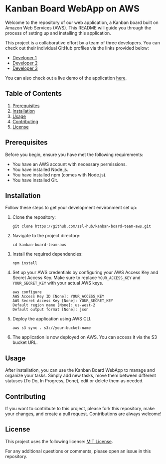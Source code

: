 # Kanban Board WebApp on AWS

Welcome to the repository of our web application, a Kanban board built on Amazon Web Services (AWS). This README will guide you through the process of setting up and installing this application.

This project is a collaborative effort by a team of three developers. You can check out their individual GitHub profiles via the links provided below:

- [Developer 1](https://github.com/developer1)
- [Developer 2](https://github.com/developer2)
- [Developer 3](https://github.com/developer3)

You can also check out a live demo of the application [here](https://awsomekanban.cognifidecloud.net/).

## Table of Contents
1. [Prerequisites](#prerequisites)
2. [Installation](#installation)
3. [Usage](#usage)
4. [Contributing](#contributing)
5. [License](#license)

## Prerequisites

Before you begin, ensure you have met the following requirements:

- You have an AWS account with necessary permissions.
- You have installed Node.js.
- You have installed npm (comes with Node.js).
- You have installed Git.

## Installation

Follow these steps to get your development environment set up:

1. Clone the repository:
    ```
    git clone https://github.com/zsl-hub/kanban-board-team-aws.git
    ```

2. Navigate to the project directory:
    ```
    cd kanban-board-team-aws
    ```

3. Install the required dependencies:
    ```
    npm install
    ```

4. Set up your AWS credentials by configuring your AWS Access Key and Secret Access Key. Make sure to replace `YOUR_ACCESS_KEY` and `YOUR_SECRET_KEY` with your actual AWS keys.
    ```
    aws configure
    AWS Access Key ID [None]: YOUR_ACCESS_KEY
    AWS Secret Access Key [None]: YOUR_SECRET_KEY
    Default region name [None]: us-west-2
    Default output format [None]: json
    ```

5. Deploy the application using AWS CLI.
    ```
    aws s3 sync . s3://your-bucket-name
    ```

6. The application is now deployed on AWS. You can access it via the S3 bucket URL.

## Usage

After installation, you can use the Kanban Board WebApp to manage and organize your tasks. Simply add new tasks, move them between different statuses (To Do, In Progress, Done), edit or delete them as needed.

## Contributing

If you want to contribute to this project, please fork this repository, make your changes, and create a pull request. Contributions are always welcome!

## License

This project uses the following license: [MIT License](https://opensource.org/licenses/MIT).

For any additional questions or comments, please open an issue in this repository.
